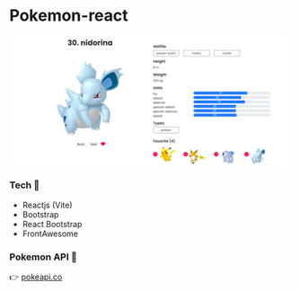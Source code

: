 # Pokemon-react
![pokemon-screen](https://raw.githubusercontent.com/aomsk/pokemon-react/main/src/assets/pokemon-screen.png)
### **Tech** 💪

- Reactjs (Vite)
- Bootstrap
- React Bootstrap
- FrontAwesome

### **Pokemon API** 🥰

👉 [pokeapi.co](https://pokeapi.co/)
